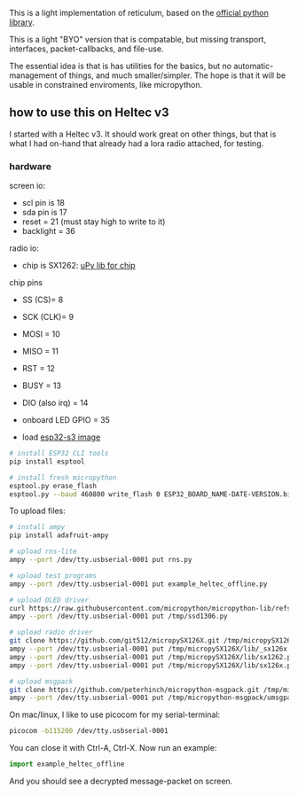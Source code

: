 This is a light implementation of reticulum, based on the [official python library](https://github.com/markqvist/Reticulum/).

This is a light "BYO" version that is compatable, but missing transport, interfaces, packet-callbacks, and file-use.

The essential idea is that is has utilities for the basics, but no automatic-management of things, and much smaller/simpler. The hope is that it will be usable in constrained enviroments, like micropython.

## how to use this on Heltec v3

I started with a Heltec v3. It should work great on other things, but that is what I had on-hand that already had a lora radio attached, for testing.

### hardware

screen io:

- scl pin is 18
- sda pin is 17
- reset = 21 (must stay high to write to it)
- backlight = 36

radio io:

- chip is SX1262: [uPy lib for chip](https://github.com/git512/micropySX126X)

chip pins

- SS (CS)= 8
- SCK (CLK)= 9
- MOSI = 10
- MISO = 11
- RST = 12
- BUSY = 13
- DIO (also irq) = 14
- onboard LED GPIO = 35

- load [esp32-s3 image](https://micropython.org/download/ESP32_GENERIC_S3/)

```sh
# install ESP32 CLI tools
pip install esptool

# install fresh micropython
esptool.py erase_flash
esptool.py --baud 460800 write_flash 0 ESP32_BOARD_NAME-DATE-VERSION.bin
```

To upload files:

```sh
# install ampy
pip install adafruit-ampy

# upload rns-lite
ampy --port /dev/tty.usbserial-0001 put rns.py

# upload test programs
ampy --port /dev/tty.usbserial-0001 put example_heltec_offline.py

# upload OLED driver
curl https://raw.githubusercontent.com/micropython/micropython-lib/refs/heads/master/micropython/drivers/display/ssd1306/ssd1306.py > /tmp/ssd1306.py
ampy --port /dev/tty.usbserial-0001 put /tmp/ssd1306.py

# upload radio driver
git clone https://github.com/git512/micropySX126X.git /tmp/micropySX126X
ampy --port /dev/tty.usbserial-0001 put /tmp/micropySX126X/lib/_sx126x.py
ampy --port /dev/tty.usbserial-0001 put /tmp/micropySX126X/lib/sx1262.py
ampy --port /dev/tty.usbserial-0001 put /tmp/micropySX126X/lib/sx126x.py

# upload msgpack
git clone https://github.com/peterhinch/micropython-msgpack.git /tmp/micropython-msgpack
ampy --port /dev/tty.usbserial-0001 put /tmp/micropython-msgpack/umsgpack
```

On mac/linux, I like to use picocom for my serial-terminal:

```sh
picocom -b115200 /dev/tty.usbserial-0001
```

You can close it with Ctrl-A, Ctrl-X. Now run an example:

```py
import example_heltec_offline
```

And you should see a decrypted message-packet on screen.
